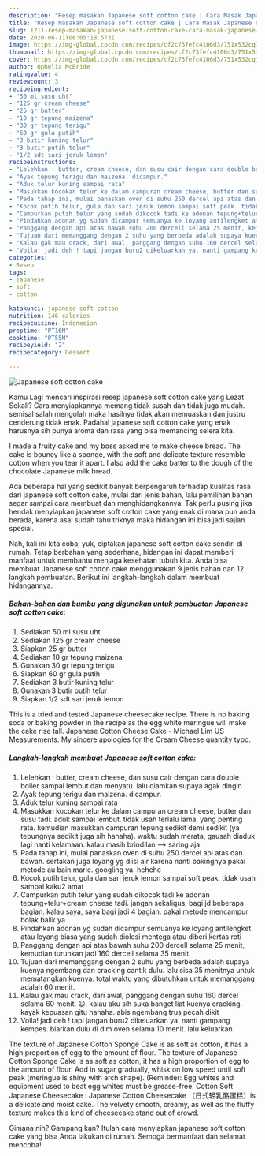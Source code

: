 ```yaml
---
description: "Resep masakan Japanese soft cotton cake | Cara Masak Japanese soft cotton cake Yang Enak dan Simpel"
title: "Resep masakan Japanese soft cotton cake | Cara Masak Japanese soft cotton cake Yang Enak dan Simpel"
slug: 1211-resep-masakan-japanese-soft-cotton-cake-cara-masak-japanese-soft-cotton-cake-yang-enak-dan-simpel
date: 2020-06-11T06:05:18.573Z
image: https://img-global.cpcdn.com/recipes/cf2c73fefc4106d3/751x532cq70/japanese-soft-cotton-cake-foto-resep-utama.jpg
thumbnail: https://img-global.cpcdn.com/recipes/cf2c73fefc4106d3/751x532cq70/japanese-soft-cotton-cake-foto-resep-utama.jpg
cover: https://img-global.cpcdn.com/recipes/cf2c73fefc4106d3/751x532cq70/japanese-soft-cotton-cake-foto-resep-utama.jpg
author: Ophelia McBride
ratingvalue: 4
reviewcount: 3
recipeingredient:
- "50 ml susu uht"
- "125 gr cream cheese"
- "25 gr butter"
- "10 gr tepung maizena"
- "30 gr tepung terigu"
- "60 gr gula putih"
- "3 butir kuning telur"
- "3 butir putih telur"
- "1/2 sdt sari jeruk lemon"
recipeinstructions:
- "Lelehkan : butter, cream cheese, dan susu cair dengan cara double boiler sampai lembut dan menyatu. lalu diamkan supaya agak dingin"
- "Ayak tepung terigu dan maizena. dicampur."
- "Aduk telur kuning sampai rata"
- "Masukkan kocokan telur ke dalam campuran cream cheese, butter dan susu tadi. aduk sampai lembut. tidak usah terlalu lama, yang penting rata. kemudian masukkan campuran tepung sedikit demi sedikit (ya tepungnya sedikit juga sih hahaha). waktu sudah merata, gausah diaduk lagi nanti kelamaan. kalau masih brindilan —&gt; saring aja."
- "Pada tahap ini, mulai panaskan oven di suhu 250 dercel api atas dan bawah. sertakan juga loyang yg diisi air karena nanti bakingnya pakai metode au bain marie. googling ya. hehehe"
- "Kocok putih telur, gula dan sari jeruk lemon sampai soft peak. tidak usah sampai kaku2 amat"
- "Campurkan putih telur yang sudah dikocok tadi ke adonan tepung+telur+cream cheese tadi. jangan sekaligus, bagi jd beberapa bagian. kalau saya, saya bagi jadi 4 bagian. pakai metode mencampur bolak balik ya"
- "Pindahkan adonan yg sudah dicampur semuanya ke loyang antilengket atau loyang biasa yang sudah diolesi mentega atau diberi kertas roti"
- "Panggang dengan api atas bawah suhu 200 dercell selama 25 menit, kemudian turunkan jadi 160 dercell selama 35 menit."
- "Tujuan dari memanggang dengan 2 suhu yang berbeda adalah supaya kuenya ngembang dan cracking cantik dulu. lalu sisa 35 menitnya untuk mematangkan kuenya. total waktu yang dibutuhkan untuk memanggang adalah 60 menit."
- "Kalau gak mau crack, dari awal, panggang dengan suhu 160 dercel selama 60 menit. 😃. kalau aku sih suka banget liat kuenya cracking. kayak kepuasan gitu hahaha. abis ngembang trus pecah dikit"
- "Voila! jadi deh ! tapi jangan buru2 dikeluarkan ya. nanti gampang kempes. biarkan dulu di dlm oven selama 10 menit. lalu keluarkan"
categories:
- Resep
tags:
- japanese
- soft
- cotton

katakunci: japanese soft cotton 
nutrition: 146 calories
recipecuisine: Indonesian
preptime: "PT16M"
cooktime: "PT55M"
recipeyield: "2"
recipecategory: Dessert

---
```



![Japanese soft cotton cake](https://img-global.cpcdn.com/recipes/cf2c73fefc4106d3/751x532cq70/japanese-soft-cotton-cake-foto-resep-utama.jpg)

Kamu Lagi mencari inspirasi resep japanese soft cotton cake yang Lezat Sekali? Cara menyiapkannya memang tidak susah dan tidak juga mudah. semisal salah mengolah maka hasilnya tidak akan memuaskan dan justru cenderung tidak enak. Padahal japanese soft cotton cake yang enak harusnya sih punya aroma dan rasa yang bisa memancing selera kita.

I made a fruity cake and my boss asked me to make cheese bread. The cake is bouncy like a sponge, with the soft and delicate texture resemble cotton when you tear it apart. I also add the cake batter to the dough of the chocolate Japanese milk bread.

Ada beberapa hal yang sedikit banyak berpengaruh terhadap kualitas rasa dari japanese soft cotton cake, mulai dari jenis bahan, lalu pemilihan bahan segar sampai cara membuat dan menghidangkannya. Tak perlu pusing jika hendak menyiapkan japanese soft cotton cake yang enak di mana pun anda berada, karena asal sudah tahu triknya maka hidangan ini bisa jadi sajian spesial.


Nah, kali ini kita coba, yuk, ciptakan japanese soft cotton cake sendiri di rumah. Tetap berbahan yang sederhana, hidangan ini dapat memberi manfaat untuk membantu menjaga kesehatan tubuh kita. Anda bisa membuat Japanese soft cotton cake menggunakan 9 jenis bahan dan 12 langkah pembuatan. Berikut ini langkah-langkah dalam membuat hidangannya.

<!--inarticleads1-->

##### Bahan-bahan dan bumbu yang digunakan untuk pembuatan Japanese soft cotton cake:

1. Sediakan 50 ml susu uht
1. Sediakan 125 gr cream cheese
1. Siapkan 25 gr butter
1. Sediakan 10 gr tepung maizena
1. Gunakan 30 gr tepung terigu
1. Siapkan 60 gr gula putih
1. Sediakan 3 butir kuning telur
1. Gunakan 3 butir putih telur
1. Siapkan 1/2 sdt sari jeruk lemon


This is a tried and tested Japanese cheesecake recipe. There is no baking soda or baking powder in the recipe as the egg white meringue will make the cake rise tall. Japanese Cotton Cheese Cake - Michael Lim US Measurements. My sincere apologies for the Cream Cheese quantity typo. 

<!--inarticleads2-->

##### Langkah-langkah membuat Japanese soft cotton cake:

1. Lelehkan : butter, cream cheese, dan susu cair dengan cara double boiler sampai lembut dan menyatu. lalu diamkan supaya agak dingin
1. Ayak tepung terigu dan maizena. dicampur.
1. Aduk telur kuning sampai rata
1. Masukkan kocokan telur ke dalam campuran cream cheese, butter dan susu tadi. aduk sampai lembut. tidak usah terlalu lama, yang penting rata. kemudian masukkan campuran tepung sedikit demi sedikit (ya tepungnya sedikit juga sih hahaha). waktu sudah merata, gausah diaduk lagi nanti kelamaan. kalau masih brindilan —&gt; saring aja.
1. Pada tahap ini, mulai panaskan oven di suhu 250 dercel api atas dan bawah. sertakan juga loyang yg diisi air karena nanti bakingnya pakai metode au bain marie. googling ya. hehehe
1. Kocok putih telur, gula dan sari jeruk lemon sampai soft peak. tidak usah sampai kaku2 amat
1. Campurkan putih telur yang sudah dikocok tadi ke adonan tepung+telur+cream cheese tadi. jangan sekaligus, bagi jd beberapa bagian. kalau saya, saya bagi jadi 4 bagian. pakai metode mencampur bolak balik ya
1. Pindahkan adonan yg sudah dicampur semuanya ke loyang antilengket atau loyang biasa yang sudah diolesi mentega atau diberi kertas roti
1. Panggang dengan api atas bawah suhu 200 dercell selama 25 menit, kemudian turunkan jadi 160 dercell selama 35 menit.
1. Tujuan dari memanggang dengan 2 suhu yang berbeda adalah supaya kuenya ngembang dan cracking cantik dulu. lalu sisa 35 menitnya untuk mematangkan kuenya. total waktu yang dibutuhkan untuk memanggang adalah 60 menit.
1. Kalau gak mau crack, dari awal, panggang dengan suhu 160 dercel selama 60 menit. 😃. kalau aku sih suka banget liat kuenya cracking. kayak kepuasan gitu hahaha. abis ngembang trus pecah dikit
1. Voila! jadi deh ! tapi jangan buru2 dikeluarkan ya. nanti gampang kempes. biarkan dulu di dlm oven selama 10 menit. lalu keluarkan


The texture of Japanese Cotton Sponge Cake is as soft as cotton, it has a high proportion of egg to the amount of flour. The texture of Japanese Cotton Sponge Cake is as soft as cotton, it has a high proportion of egg to the amount of flour. Add in sugar gradually, whisk on low speed until soft peak (meringue is shiny with arch shape). (Reminder: Egg whites and equipment used to beat egg whites must be grease-free. Cotton Soft Japanese Cheesecake : Japanese Cotton Cheesecake （日式轻乳酪蛋糕）is a delicate and moist cake. The velvety smooth, creamy, as well as the fluffy texture makes this kind of cheesecake stand out of crowd. 

Gimana nih? Gampang kan? Itulah cara menyiapkan japanese soft cotton cake yang bisa Anda lakukan di rumah. Semoga bermanfaat dan selamat mencoba!
